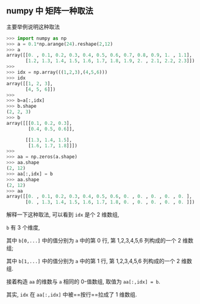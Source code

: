 ## numpy 中 矩阵一种取法

主要举例说明这种取法

```python
>>> import numpy as np
>>> a = 0.1*np.arange(24).reshape(2,12)
>>> a
array([[0. , 0.1, 0.2, 0.3, 0.4, 0.5, 0.6, 0.7, 0.8, 0.9, 1. , 1.1],
       [1.2, 1.3, 1.4, 1.5, 1.6, 1.7, 1.8, 1.9, 2. , 2.1, 2.2, 2.3]])
>>>
>>> idx = np.array(((1,2,3),(4,5,6)))
>>> idx
array([[1, 2, 3],
       [4, 5, 6]])
>>>
>>> b=a[:,idx]
>>> b.shape
(2, 2, 3)
>>> b
array([[[0.1, 0.2, 0.3],
        [0.4, 0.5, 0.6]],

       [[1.3, 1.4, 1.5],
        [1.6, 1.7, 1.8]]])
>>>
>>> aa = np.zeros(a.shape)
>>> aa.shape
(2, 12)
>>> aa[:,idx] = b
>>> aa.shape
(2, 12)
>>> aa
array([[0. , 0.1, 0.2, 0.3, 0.4, 0.5, 0.6, 0. , 0. , 0. , 0. , 0. ],
       [0. , 1.3, 1.4, 1.5, 1.6, 1.7, 1.8, 0. , 0. , 0. , 0. , 0. ]])

```

解释一下这种取法, 可以看到 `idx` 是个 2 维数组,

`b` 有 3 个维度, 

其中 `b[0,...]` 中的值分别为 `a` 中的第 0 行, 第 1,2,3,4,5,6 列构成的一个 2 维数组;

其中 `b[1,...]` 中的值分别为 `a` 中的第 1 行, 第 1,2,3,4,5,6 列构成的一个 2 维数组.



接着构造 `aa` 的维数与 `a` 相同的 0-值数组, 取值为 `aa[:,idx] = b`.

其实, `idx` 在 `aa[:,idx]` 中被==按行==拉成了 1 维数组.